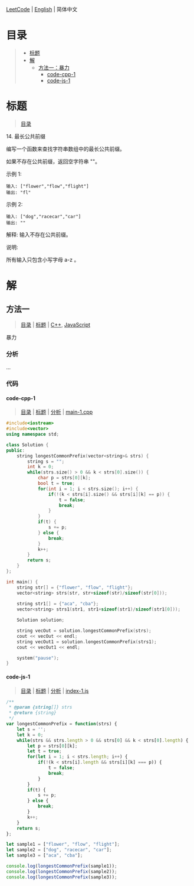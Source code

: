 [LeetCode](../README.CN.md) | [English](./README.md) | 简体中文

# 目录

>- [标题](#标题)
>- [解](#解)
>    - [方法一：暴力](#方法一)
>        - [code-cpp-1](#code-cpp-1)
>        - [code-js-1](#code-js-1)

# 标题

>[目录](#目录)

14.&nbsp;最长公共前缀

编写一个函数来查找字符串数组中的最长公共前缀。

如果不存在公共前缀，返回空字符串 ""。

示例 1:

```
输入: ["flower","flow","flight"]
输出: "fl"
```

示例 2:

```
输入: ["dog","racecar","car"]
输出: ""
```

解释: 输入不存在公共前缀。

说明:

所有输入只包含小写字母 a-z 。


# 解

## 方法一

>[目录](#目录) | [标题](#标题) | [C++](#code-cpp-1), [JavaScript](#code-js-1)

暴力

### 分析

...

### 代码

#### code-cpp-1

>[目录](#目录) | [标题](#标题) | [分析](#方法一) | [main-1.cpp](./main-1.cpp "main-1.cpp")

```cpp
#include<iostream>
#include<vector>
using namespace std;

class Solution {
public:
    string longestCommonPrefix(vector<string>& strs) {
        string s = "";
        int k = 0;
        while(strs.size() > 0 && k < strs[0].size()) {
            char p = strs[0][k];
            bool t = true;
            for(int i = 1; i < strs.size(); i++) {
                if(!(k < strs[i].size() && strs[i][k] == p)) {
                    t = false;
                    break;
                }
            }
            if(t) {
                s += p;
            } else {
                break;
            }
            k++;
        }
        return s;
    }
};

int main() {
    string str[] = {"flower", "flow", "flight"};
    vector<string> strs(str, str+sizeof(str)/sizeof(str[0]));
    
    string str1[] = {"aca", "cba"};
    vector<string> strs1(str1, str1+sizeof(str1)/sizeof(str1[0]));

    Solution solution;

    string vecOut = solution.longestCommonPrefix(strs);
    cout << vecOut << endl;
    string vecOut1 = solution.longestCommonPrefix(strs1);
    cout << vecOut1 << endl;

    system("pause");
}
```

#### code-js-1

>[目录](#目录) | [标题](#标题) | [分析](#方法一) | [index-1.js](./index-1.js "index-1.js")

```js
/**
 * @param {string[]} strs
 * @return {string}
 */
var longestCommonPrefix = function(strs) {
    let s = '';
    let k = 0;
    while(strs && strs.length > 0 && strs[0] && k < strs[0].length) {
        let p = strs[0][k];
        let t = true;
        for(let i = 1; i < strs.length; i++) {
            if(!(k < strs[i].length && strs[i][k] === p)) {
                t = false;
                break;
            }
        }
        if(t) {
            s += p;
        } else {
            break;
        }
        k++;
    }
    return s;
};

let sample1 = ["flower", "flow", "flight"];
let sample2 = ["dog", "racecar", "car"];
let sample3 = ["aca", "cba"];

console.log(longestCommonPrefix(sample1));
console.log(longestCommonPrefix(sample2));
console.log(longestCommonPrefix(sample3));
```
